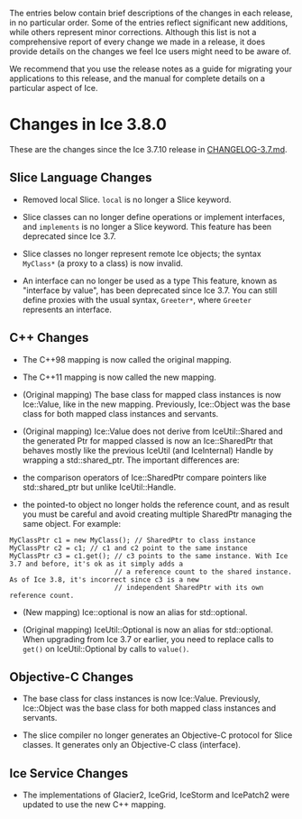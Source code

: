 The entries below contain brief descriptions of the changes in each release, in no particular order. Some of the
entries reflect significant new additions, while others represent minor corrections. Although this list is not a
comprehensive report of every change we made in a release, it does provide details on the changes we feel Ice users
might need to be aware of.

We recommend that you use the release notes as a guide for migrating your applications to this release, and the manual
for complete details on a particular aspect of Ice.

# Changes in Ice 3.8.0

These are the changes since the Ice 3.7.10 release in [CHANGELOG-3.7.md](./CHANGELOG-3.7.md).

## Slice Language Changes

- Removed local Slice. `local` is no longer a Slice keyword.

- Slice classes can no longer define operations or implement interfaces, and `implements` is no longer a Slice keyword.
This feature has been deprecated since Ice 3.7.

- Slice classes no longer represent remote Ice objects; the syntax `MyClass*` (a proxy to a class) is now invalid.

- An interface can no longer be used as a type This feature, known as "interface by value", has been deprecated since
Ice 3.7. You can still define proxies with the usual syntax, `Greeter*`, where `Greeter` represents an interface.

## C++ Changes

- The C++98 mapping is now called the original mapping.

- The C++11 mapping is now called the new mapping.

- (Original mapping) The base class for mapped class instances is now Ice::Value, like in the new mapping. Previously,
Ice::Object was the base class for both mapped class instances and servants.

- (Original mapping) Ice::Value does not derive from IceUtil::Shared and the generated Ptr for mapped classed is now an
Ice::SharedPtr that behaves mostly like the previous IceUtil (and IceInternal) Handle by wrapping a std::shared_ptr.
The important differences are:
 - the comparison operators of Ice::SharedPtr compare pointers like std::shared_ptr but unlike IceUtil::Handle.
 - the pointed-to object no longer holds the reference count, and as result you must be careful and avoid creating
 multiple SharedPtr managing the same object. For example:
 ```
 MyClassPtr c1 = new MyClass(); // SharedPtr to class instance
 MyClassPtr c2 = c1; // c1 and c2 point to the same instance
 MyClassPtr c3 = c1.get(); // c3 points to the same instance. With Ice 3.7 and before, it's ok as it simply adds a
                           // a reference count to the shared instance. As of Ice 3.8, it's incorrect since c3 is a new
                           // independent SharedPtr with its own reference count.
 ```

- (New mapping) Ice::optional is now an alias for std::optional.

- (Original mapping) IceUtil::Optional is now an alias for std::optional. When upgrading from Ice 3.7 or earlier, you
need to replace calls to `get()` on IceUtil::Optional by calls to `value()`.

## Objective-C Changes

- The base class for class instances is now Ice::Value. Previously, Ice::Object was the base class for both mapped class
instances and servants.

- The slice compiler no longer generates an Objective-C protocol for Slice classes. It generates only an Objective-C
class (interface).

## Ice Service Changes

- The implementations of Glacier2, IceGrid, IceStorm and IcePatch2 were updated to use the new C++ mapping.
